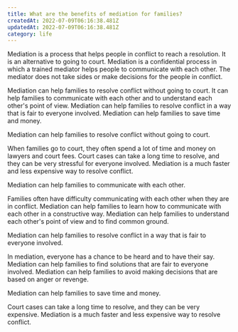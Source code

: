 ```yaml
---
title: What are the benefits of mediation for families?
createdAt: 2022-07-09T06:16:38.481Z
updatedAt: 2022-07-09T06:16:38.481Z
category: life
---
```


Mediation is a process that helps people in conflict to reach a resolution. It is an alternative to going to court. Mediation is a confidential process in which a trained mediator helps people to communicate with each other. The mediator does not take sides or make decisions for the people in conflict.

Mediation can help families to resolve conflict without going to court. It can help families to communicate with each other and to understand each other's point of view. Mediation can help families to resolve conflict in a way that is fair to everyone involved. Mediation can help families to save time and money.

Mediation can help families to resolve conflict without going to court.

When families go to court, they often spend a lot of time and money on lawyers and court fees. Court cases can take a long time to resolve, and they can be very stressful for everyone involved. Mediation is a much faster and less expensive way to resolve conflict.

Mediation can help families to communicate with each other.

Families often have difficulty communicating with each other when they are in conflict. Mediation can help families to learn how to communicate with each other in a constructive way. Mediation can help families to understand each other's point of view and to find common ground.

Mediation can help families to resolve conflict in a way that is fair to everyone involved.

In mediation, everyone has a chance to be heard and to have their say. Mediation can help families to find solutions that are fair to everyone involved. Mediation can help families to avoid making decisions that are based on anger or revenge.

Mediation can help families to save time and money.

Court cases can take a long time to resolve, and they can be very expensive. Mediation is a much faster and less expensive way to resolve conflict.
